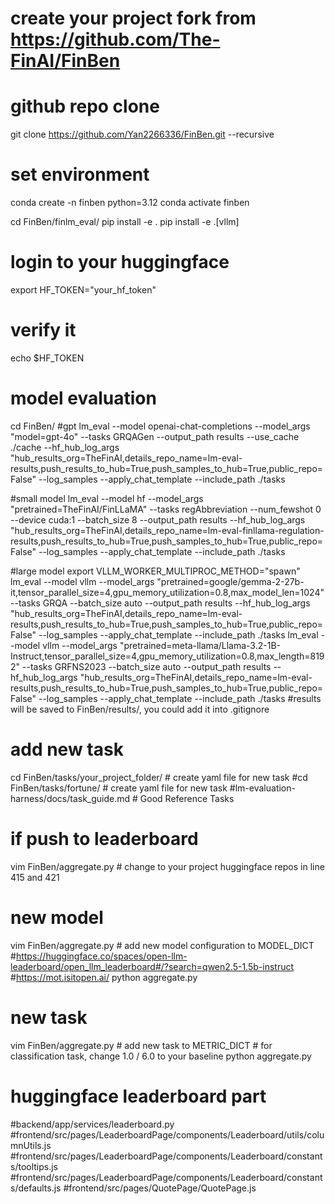 # create your project fork from https://github.com/The-FinAI/FinBen

# github repo clone
git clone https://github.com/Yan2266336/FinBen.git --recursive

# set environment
conda create -n finben python=3.12
conda activate finben

cd FinBen/finlm_eval/
pip install -e .
pip install -e .[vllm]

# login to your huggingface
export HF_TOKEN="your_hf_token"
# verify it
echo $HF_TOKEN

# model evaluation
cd FinBen/
#gpt
lm_eval --model openai-chat-completions --model_args "model=gpt-4o" --tasks GRQAGen --output_path results --use_cache ./cache --hf_hub_log_args "hub_results_org=TheFinAI,details_repo_name=lm-eval-results,push_results_to_hub=True,push_samples_to_hub=True,public_repo=False" --log_samples --apply_chat_template --include_path ./tasks

#small model
lm_eval --model hf --model_args "pretrained=TheFinAI/FinLLaMA" --tasks regAbbreviation --num_fewshot 0 --device cuda:1 --batch_size 8 --output_path results --hf_hub_log_args "hub_results_org=TheFinAI,details_repo_name=lm-eval-finllama-regulation-results,push_results_to_hub=True,push_samples_to_hub=True,public_repo=False" --log_samples --apply_chat_template --include_path ./tasks

#large model
export VLLM_WORKER_MULTIPROC_METHOD="spawn"
lm_eval --model vllm --model_args "pretrained=google/gemma-2-27b-it,tensor_parallel_size=4,gpu_memory_utilization=0.8,max_model_len=1024" --tasks GRQA --batch_size auto --output_path results --hf_hub_log_args "hub_results_org=TheFinAI,details_repo_name=lm-eval-results,push_results_to_hub=True,push_samples_to_hub=True,public_repo=False" --log_samples --apply_chat_template --include_path ./tasks
lm_eval --model vllm --model_args "pretrained=meta-llama/Llama-3.2-1B-Instruct,tensor_parallel_size=4,gpu_memory_utilization=0.8,max_length=8192" --tasks GRFNS2023 --batch_size auto --output_path results --hf_hub_log_args "hub_results_org=TheFinAI,details_repo_name=lm-eval-results,push_results_to_hub=True,push_samples_to_hub=True,public_repo=False" --log_samples --apply_chat_template --include_path ./tasks
#results will be saved to FinBen/results/, you could add it into .gitignore

# add new task
cd FinBen/tasks/your_project_folder/ # create yaml file for new task
#cd FinBen/tasks/fortune/ # create yaml file for new task
#lm-evaluation-harness/docs/task_guide.md # Good Reference Tasks


# if push to leaderboard
vim FinBen/aggregate.py # change to your project huggingface repos in line 415 and 421

# new model
vim FinBen/aggregate.py # add new model configuration to MODEL_DICT
#https://huggingface.co/spaces/open-llm-leaderboard/open_llm_leaderboard#/?search=qwen2.5-1.5b-instruct
#https://mot.isitopen.ai/
python aggregate.py

# new task
vim FinBen/aggregate.py # add new task to METRIC_DICT # for classification task, change 1.0 / 6.0 to your baseline
python aggregate.py
# huggingface leaderboard part
#backend/app/services/leaderboard.py
#frontend/src/pages/LeaderboardPage/components/Leaderboard/utils/columnUtils.js
#frontend/src/pages/LeaderboardPage/components/Leaderboard/constants/tooltips.js
#frontend/src/pages/LeaderboardPage/components/Leaderboard/constants/defaults.js
#frontend/src/pages/QuotePage/QuotePage.js
